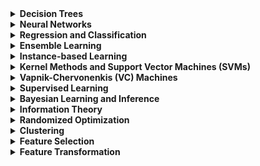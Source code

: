 <details>
<summary>
<b>Decision Trees</b>
<br>
</summary>

## What are Decision Trees?
Decision trees are a popular and easy-to-understand machine learning algorithm used for both classification and regression tasks. They work by recursively splitting the input data into subsets based on the values of the input features, and then making a decision based on the majority class or average value in each subset.

### Advantages of Decision Trees
    a. Interpretability: Decision trees are simple to understand and interpret, making them ideal for situations where transparency and explainability are important.

    b. Handling of both numerical and categorical data: Decision trees can handle both continuous and discrete input features, simplifying the preprocessing steps.

    c. Non-parametric: Decision trees are non-parametric, meaning they make no assumptions about the underlying distribution of the data, which can be advantageous when dealing with non-linear relationships.

    d. Handling missing values: Decision trees can handle missing data gracefully by using surrogate splits, which enable them to continue building the tree even when data is incomplete.

### Disadvantages of Decision Trees
    a. Overfitting: Decision trees are prone to overfitting, especially when the tree is deep. This can be mitigated by pruning techniques or setting a maximum depth.

    b. Sensitivity to small changes in data: Decision trees can be sensitive to small changes in the training data, which may result in entirely different trees being built.

    c. Greedy algorithm: The splitting criteria used in decision trees are based on a greedy algorithm, meaning they optimize for the best split at each step, which may not lead to the globally optimal tree.

## Limitations of Related Algorithms
    a. Random Forests: A popular ensemble method that builds multiple decision trees and combines their predictions. While it reduces overfitting and increases accuracy, it sacrifices interpretability, as the ensemble model becomes harder to interpret than a single decision tree.

    b. Gradient Boosted Machines (GBMs): Another ensemble method that builds decision trees sequentially, where each tree tries to correct the errors made by the previous one. GBMs can achieve high accuracy but can be more prone to overfitting, and they require careful tuning of hyperparameters. Additionally, they also sacrifice interpretability.

Decision trees are a versatile and interpretable machine learning algorithm, suitable for a variety of tasks. However, they can suffer from overfitting and sensitivity to small changes in data. Ensemble methods like Random Forests and GBMs help mitigate some of these issues but come with their own limitations, such as reduced interpretability and increased complexity.
</details>

<details>
<summary>
<b>Neural Networks</b>
</summary>

# What are Neural Networks?
Neural networks are a class of machine learning models inspired by the structure and function of biological neural networks. They consist of interconnected layers of artificial neurons, which are used to model complex relationships between input features and output predictions. Neural networks can be used for a wide range of tasks, including classification, regression, and unsupervised learning.

### Advantages of Neural Networks
    a. Universal approximators: Neural networks have the capability to approximate any continuous function, given a sufficiently large number of neurons and layers.

    b. Handling large-scale data: Neural networks can effectively handle large datasets and high-dimensional input spaces, making them suitable for tasks like image recognition and natural language processing.

    c. Robustness to noise: Neural networks can be robust to noise in the data, as they can learn to recognize patterns even when data is noisy or incomplete.

    d. Parallel processing: Neural networks can leverage the parallel processing capabilities of modern hardware (e.g., GPUs) to perform computations more efficiently.

### Disadvantages of Neural Networks
    a. Black-box models: Neural networks are often considered "black-box" models, as their inner workings can be difficult to interpret and explain, which may not be ideal in situations where transparency is important.

    b. Overfitting: Neural networks can be prone to overfitting, especially when they have a large number of parameters. This can be mitigated through techniques like regularization, early stopping, and dropout.

    c. Computational complexity: Training and deploying neural networks can be computationally expensive, especially for large models and datasets.

    d. Hyperparameter tuning: Neural networks often require careful tuning of hyperparameters (e.g., learning rate, network architecture, and activation functions), which can be time-consuming and challenging.

## Limitations of Related Algorithms
    a. Convolutional Neural Networks (CNNs): Specialized for grid-like data (e.g., images), CNNs utilize convolutional layers to learn local patterns. They achieve state-of-the-art performance in image recognition tasks, but their complexity and large number of parameters can make them resource-intensive to train and deploy.

    b. Recurrent Neural Networks (RNNs): Designed to handle sequential data (e.g., time series or text), RNNs can model temporal dependencies but can suffer from the vanishing or exploding gradient problem, which can make training challenging. Long Short-Term Memory (LSTM) and Gated Recurrent Unit (GRU) networks are variations of RNNs that help address this issue but may still be computationally expensive.

Neural networks are a powerful and versatile class of machine learning models capable of handling complex relationships and large-scale data. However, they have some drawbacks, including being black-box models, being prone to overfitting, and having high computational complexity. Specialized variants like CNNs and RNNs have their own limitations and may be more suitable for specific tasks.
</details>

<details>
<summary>
<b>Regression and Classification</b>
</summary>

# What are Regression and Classification?
Regression and classification are two fundamental types of supervised learning tasks in machine learning. In supervised learning, a model is trained using labeled data, where each data point has an associated target value or class label.

    a. Regression: Regression tasks involve predicting a continuous target variable based on input features. The goal is to learn the relationship between the input features and the target variable. Common regression algorithms include linear regression, ridge regression, and support vector regression.

    b. Classification: Classification tasks involve predicting the class label of an input data point based on its features. The goal is to learn the decision boundaries that separate different classes in the feature space. Common classification algorithms include logistic regression, k-nearest neighbors, and support vector machines.

### Advantages of Regression and Classification
    a. Wide applicability: Regression and classification are applicable to a broad range of problems and domains, from predicting house prices to diagnosing medical conditions.

    b. Simple to complex models: Both regression and classification tasks can be approached with a variety of models, ranging from simple linear models to complex deep learning architectures, depending on the problem and data.

    c. Interpretability: Many regression and classification algorithms, such as linear and logistic regression, offer interpretable models that can provide insights into the relationships between input features and target variables.

### Disadvantages of Regression and Classification
    a. Feature engineering: Effective regression and classification models may require careful feature engineering, which involves selecting, transforming, and combining input features to improve model performance.

    b. Imbalanced data: Classification tasks with imbalanced class distributions can lead to poor model performance, as the model may be biased towards the majority class. Techniques such as resampling or cost-sensitive learning can help address this issue.

    c. Assumptions: Some regression and classification algorithms make assumptions about the underlying data distribution, linearity, or independence of features. Violating these assumptions may lead to poor model performance.

## Limitations of Related Algorithms
    a. Linear regression: Assumes a linear relationship between input features and the target variable, which may not hold for more complex relationships.

    b. Logistic regression: Assumes that the log-odds of the target variable are linearly related to the input features, which may not hold for more complex decision boundaries.

    c. k-nearest neighbors: Sensitive to the choice of the number of neighbors (k) and distance metric, and can be computationally expensive for large datasets.

Regression and classification are fundamental supervised learning tasks with wide applicability across various domains. While they have some disadvantages, such as the need for feature engineering and potential issues with imbalanced data, they can be approached with a variety of models that offer varying levels of complexity and interpretability. The choice of algorithm depends on the specific problem, data, and desired level of model complexity.
</details>

<details>
<summary>
<b>Ensemble Learning</b>
</summary>

# What is Ensemble Learning?
Ensemble learning is a machine learning technique that combines multiple models (called base learners) to improve predictive performance. The idea is that the combined predictions of several models are often more accurate and robust than the prediction of a single model. Common ensemble learning methods include bagging, boosting, and stacking.

### Advantages of Ensemble Learning
    a. Improved accuracy: Ensemble methods often yield higher accuracy than individual models, as they can capture diverse patterns in the data and reduce the likelihood of overfitting.

    b. Robustness: By combining the predictions of multiple models, ensemble methods can be more robust to noise, outliers, and model-specific errors.

    c. Handling diverse data: Ensemble learning can effectively handle diverse datasets, as each base learner can be trained on a specific subset of data or focus on a particular aspect of the problem.

    d. Flexibility: Ensemble methods can combine different types of models, allowing for the exploration of various model architectures and the incorporation of domain-specific knowledge.

### Disadvantages of Ensemble Learning
    a. Increased complexity: Ensemble methods typically require training multiple models, which can lead to increased computational complexity and longer training times.

    b. Reduced interpretability: Ensembles of multiple models are generally less interpretable than individual models, making it more challenging to understand and explain the decision-making process.

    c. Hyperparameter tuning: Ensemble learning methods often involve additional hyperparameters (e.g., the number of base learners or the combination strategy), which may require careful tuning for optimal performance.

### Limitations of Related Algorithms
    a. Bagging (Bootstrap Aggregating): Bagging reduces variance by averaging the predictions of multiple base learners, each trained on a random subset of the data with replacement. While it can improve the stability and accuracy of unstable models like decision trees, it may not be as effective with more stable models or when dealing with high bias.

    b. Boosting: Boosting is an iterative process that combines multiple weak learners into a strong learner by assigning weights to the training instances and updating them at each iteration. Boosting can achieve high accuracy but can be more prone to overfitting, especially when using complex base learners, and requires careful tuning of hyperparameters.

    c. Stacking: Stacking combines the predictions of multiple base learners using another model (called a meta-learner) trained on their outputs. The performance of stacking depends on the choice of base learners and the meta-learner, and the method can be computationally expensive.

Ensemble learning is a powerful technique that combines multiple models to improve predictive performance and robustness. However, it has some disadvantages, such as increased complexity and reduced interpretability. The choice of ensemble method depends on the specific problem, data, and desired trade-offs between accuracy and complexity.
</details>

<details>
<summary>
<b>Instance-based Learning</b>
</summary>

# What is Instance-based Learning?
Instance-based learning, also known as memory-based learning or lazy learning, is a family of machine learning algorithms that make predictions based on the similarity between a new input instance and the instances in the training dataset. Instead of constructing an explicit model during the training phase, instance-based learners store the training instances in memory and use them to make predictions on new data. One popular instance-based learning algorithm is k-Nearest Neighbors (k-NN).

### Advantages of Instance-based Learning
    a. Easy implementation: Instance-based learning algorithms, such as k-NN, are relatively simple to implement and understand.

    b. Adaptive: Instance-based learners can adapt to new data easily, as they do not require retraining of the entire model when new instances are added.

    c. Non-parametric: Instance-based learning is non-parametric, meaning it makes no assumptions about the underlying data distribution, which can be advantageous when dealing with non-linear relationships.

    d. Handling noisy data: Instance-based learning can be robust to noisy data, as the influence of noise can be reduced by averaging the predictions of multiple neighbors.

### Disadvantages of Instance-based Learning
    a. Computationally expensive: Instance-based learning can be computationally expensive, especially for large datasets, as it requires calculating the distance between the new instance and all stored instances to make a prediction.

    b. Sensitive to the choice of distance metric and parameters: The performance of instance-based learning algorithms can be highly dependent on the choice of distance metric and parameters (e.g., the number of neighbors in k-NN).

    c. Memory requirements: Since instance-based learning algorithms store the entire training dataset in memory, they can have high memory requirements, especially for large datasets.

    d. Curse of dimensionality: Instance-based learning methods can suffer from the curse of dimensionality, as the distance metrics used become less meaningful in high-dimensional spaces. Dimensionality reduction techniques can help mitigate this issue.

### Limitations of Related Algorithms
    a. k-Nearest Neighbors: k-NN is sensitive to the choice of the number of neighbors (k) and the distance metric. It can be computationally expensive for large datasets and may require feature scaling or dimensionality reduction for optimal performance.

    b. Local Weighted Regression: Local weighted regression is an instance-based method for regression tasks that assigns weights to training instances based on their distance to the query point. It can adapt to local variations in the data but can be computationally expensive and sensitive to the choice of kernel and bandwidth.

Instance-based learning is a family of machine learning algorithms that make predictions based on the similarity between instances. They offer several advantages, such as easy implementation and adaptability to new data, but also have some disadvantages, including computational expense and sensitivity to distance metrics and parameters. The choice of instance-based learning algorithm depends on the specific problem, data, and desired trade-offs between computational efficiency and adaptability.
</details>

<details>
<summary>
<b>Kernel Methods and Support Vector Machines (SVMs)</b>
</summary>

# What are Kernel Methods and Support Vector Machines?
Kernel methods are a class of machine learning algorithms that employ kernel functions to implicitly transform input data into higher-dimensional spaces, enabling them to capture complex, non-linear relationships between input features and target variables. Support Vector Machines (SVMs) are a popular example of kernel methods, used for both classification and regression tasks.

Support Vector Machines (SVMs): SVMs are a supervised learning technique that constructs a decision boundary (or hyperplane) to separate different classes or predict target values. In the case of non-linearly separable data, SVMs employ kernel functions to map the input data into higher-dimensional spaces, where a linear decision boundary can be more easily found.

### Advantages of Kernel Methods and SVMs
    a. High accuracy: SVMs often achieve high accuracy in classification and regression tasks, especially when an appropriate kernel function is used.

    b. Robust to overfitting: SVMs are robust to overfitting, particularly in high-dimensional spaces, due to their objective of maximizing the margin between classes.

    c. Handling non-linear relationships: Kernel methods, including SVMs, can effectively handle non-linear relationships in data by mapping the input features to higher-dimensional spaces.

    d. Sparse solutions: The SVM solution relies on a subset of the training instances called support vectors, leading to sparse and computationally efficient representations.

### Disadvantages of Kernel Methods and SVMs
    a. Choice of kernel and parameters: The performance of kernel methods, including SVMs, is highly dependent on the choice of kernel function and its parameters. Finding the optimal kernel and parameters can be challenging and time-consuming.

    b. Scalability: SVMs can be computationally expensive for large datasets, as the training complexity scales with the number of support vectors, which can grow with the size of the dataset.

    c. Interpretability: SVMs, particularly with non-linear kernels, can be difficult to interpret and explain, as the decision boundary may not have a straightforward relationship with the input features.

### Limitations of Related Algorithms
    a. Kernel Ridge Regression: Kernel ridge regression is a kernelized version of ridge regression that can handle non-linear relationships. However, it can be computationally expensive for large datasets, as it requires the inversion of a kernel matrix.

    b. Kernel PCA: Kernel PCA is a non-linear dimensionality reduction technique that employs kernel functions to perform principal component analysis in higher-dimensional spaces. While it can capture non-linear relationships, it may require careful selection of the kernel function and its parameters.

Kernel methods and support vector machines are powerful techniques for handling complex, non-linear relationships in machine learning tasks. They offer high accuracy and robustness to overfitting but can be sensitive to the choice of kernel function and its parameters. Additionally, they may be computationally expensive for large datasets and may have reduced interpretability compared to linear models. The choice of kernel method or SVM depends on the specific problem, data, and desired trade-offs between accuracy, complexity, and interpretability.
</details>

<details>
<summary>
<b>Vapnik-Chervonenkis (VC) Machines</b>
</summary>

Vapnik-Chervonenkis (VC) Dimension
The VC dimension, named after Vladimir Vapnik and Alexey Chervonenkis, is a measure of the capacity or complexity of a model or hypothesis class in statistical learning theory. It is used to quantify the expressive power of a model, which is essential for understanding its ability to generalize to new data.

The VC dimension is defined as the largest number of data points that can be shattered (i.e., correctly separated or classified) by a model or hypothesis class. A higher VC dimension implies a more expressive and flexible model, which can fit more complex relationships in the data.

However, a high VC dimension can also lead to overfitting, as the model may capture noise in the training data instead of the underlying patterns. Balancing the VC dimension and the complexity of the model is crucial for achieving good generalization performance.
</details>

<details>
<summary>
<b>Supervised Learning</b>
</summary>

# What is Supervised Learning?
Supervised learning is a type of machine learning where a model is trained using a labeled dataset, which consists of input features and their corresponding target variables or class labels. The goal of supervised learning is to learn a mapping from input features to the target variable or class label, allowing the model to make accurate predictions on new, unseen data. Supervised learning can be further divided into two main categories: regression and classification.

    a. Regression: In regression tasks, the target variable is continuous, and the goal is to predict a numerical value based on input features. Examples include predicting house prices, stock prices, or temperatures.

    b. Classification: In classification tasks, the target variable is categorical, and the goal is to predict the class label of an input instance based on its features. Examples include spam email detection, handwritten digit recognition, or medical diagnosis.

### Advantages of Supervised Learning
    a. Predictive power: Supervised learning models can achieve high predictive accuracy on a wide range of problems, given a sufficient amount of labeled data and appropriate algorithm selection.

    b. Applicability: Supervised learning is applicable across diverse domains, from finance and healthcare to natural language processing and computer vision.

    c. Model interpretability: Some supervised learning algorithms, such as linear regression and decision trees, provide interpretable models that can reveal insights into the relationships between input features and target variables.

### Disadvantages of Supervised Learning
    a. Labeling effort: Supervised learning relies on labeled data, which can be time-consuming and costly to obtain, especially for large datasets or when domain expertise is required.

    b. Overfitting: Supervised learning models can overfit the training data, especially when the model complexity is high or the amount of training data is limited. Overfitting occurs when the model captures noise in the training data instead of the underlying patterns and generalizes poorly to new data.

    c. Imbalanced data: Classification tasks with imbalanced class distributions can lead to biased models that favor the majority class. Techniques such as resampling or cost-sensitive learning can be employed to address this issue.

Supervised learning is a widely applicable machine learning paradigm that learns from labeled data to make predictions on new, unseen data. It offers high predictive accuracy and can be applied across various domains. However, supervised learning has some disadvantages, such as the need for labeled data, the risk of overfitting, and potential issues with imbalanced data. The choice of supervised learning algorithm depends on the specific problem, the nature of the data, and the desired model complexity and interpretability.
</details>

<details>
<summary>
<b>Bayesian Learning and Inference</b>
</summary>

# What is Bayesian Learning and Inference?
Bayesian learning and inference is a probabilistic approach to machine learning and statistics based on Bayes' theorem. It provides a framework for updating beliefs and making predictions by incorporating new evidence in the form of observed data. Bayesian methods explicitly model the uncertainty in the parameters and predictions, which allows them to adapt as more data becomes available.

Bayes' theorem relates the conditional probabilities of the model parameters (or hypotheses) and the observed data:

`P(parameters | data) = (P(data | parameters) * P(parameters)) / P(data)`

where:
`P(parameters | data)` is the posterior probability, representing our updated belief about the parameters given the observed data.
`P(data | parameters)` is the likelihood, representing the probability of observing the data given the parameters.
`P(parameters)` is the prior probability, representing our initial belief about the parameters before observing the data.
`P(data)` is the marginal likelihood or evidence, representing the probability of the data across all possible parameter values.

### Advantages of Bayesian Learning and Inference
    a. Probabilistic interpretation: Bayesian methods provide a principled way to reason about uncertainty, offering probabilistic estimates of parameters and predictions.

    b. Adaptability: Bayesian models can adapt to new data as it becomes available, updating their beliefs and predictions accordingly.

    c. Incorporating prior knowledge: Bayesian methods allow for the incorporation of prior knowledge or domain expertise in the form of prior probabilities, which can improve predictions, especially when data is limited.

    d. Model comparison and selection: Bayesian methods can be used for model comparison and selection, by comparing the marginal likelihoods (or Bayesian factors) of different models.

### Disadvantages of Bayesian Learning and Inference
    a. Computational complexity: Bayesian methods can be computationally expensive, particularly for high-dimensional or complex models. Approximate inference techniques, such as Markov Chain Monte Carlo (MCMC) or Variational Inference, are often required to overcome this issue.

    b. Choice of prior: The choice of the prior distribution can be subjective and may influence the results, especially when the amount of data is limited. Uninformative or weakly informative priors are often used to minimize the impact of the prior on the posterior distribution.

### Limitations of Related Algorithms
    a. Bayesian networks: Bayesian networks are graphical models that represent probabilistic relationships among a set of variables. They can be used for reasoning and inference in uncertain domains but can become computationally expensive for large networks or when dealing with continuous variables.

    b. Naïve Bayes classifier: The naïve Bayes classifier is a simple Bayesian classifier based on the assumption of conditional independence between features given the class label. While it is computationally efficient and performs well in many cases, its strong independence assumption can lead to suboptimal performance when features are correlated.

Bayesian learning and inference is a probabilistic approach to machine learning and statistics that offers a principled way to reason about uncertainty, adapt to new data, and incorporate prior knowledge. However, Bayesian methods can be computationally expensive and may be sensitive to the choice of prior distribution. The choice of Bayesian algorithm depends on the specific problem, the nature of the data, and the desired trade-offs between computational efficiency and probabilistic interpretation.
</details>

<details>
<summary>
<b>Information Theory</b>
</summary>

# What is Information Theory?
Information theory, founded by Claude Shannon in 1948, is a branch of applied mathematics and electrical engineering that deals with the quantification, storage, and communication of information. The primary goal of information theory is to study the fundamental limits of data compression and reliable transmission of information across noisy channels. Some key concepts in information theory include entropy, mutual information, and channel capacity.

## Key Concepts in Information Theory
    a. Entropy: Entropy measures the amount of uncertainty or randomness in a random variable. It quantifies the average information content of the possible outcomes and provides a lower bound on the average number of bits needed to encode the outcomes. In the context of machine learning, entropy is often used as a measure of impurity or disorder in data, such as in decision tree algorithms.

    b. Mutual Information: Mutual information measures the amount of information shared between two random variables. It quantifies the reduction in uncertainty about one variable given the knowledge of the other variable. In machine learning, mutual information can be used for feature selection by identifying the most informative features with respect to the target variable.

    c. Channel Capacity: Channel capacity represents the maximum rate at which information can be reliably transmitted across a noisy communication channel, given the channel's noise characteristics. Shannon's channel capacity theorem states that reliable communication is possible as long as the transmission rate is below the channel capacity and an appropriate coding scheme is used.

### Applications of Information Theory in Machine Learning
    a. Feature selection: Information theoretic measures, such as mutual information, can be used to rank and select the most informative features for a given machine learning task.

    b. Model evaluation: Information theoretic criteria, like the Akaike Information Criterion (AIC) and Bayesian Information Criterion (BIC), can be used for model selection and evaluation by balancing model complexity and goodness of fit.

    c. Data compression: Information theory provides the foundation for lossless data compression algorithms, such as Huffman coding and arithmetic coding, which can be used to store and transmit data more efficiently.

    d. Deep learning: Concepts from information theory, like entropy and mutual information, have been applied to understand the behavior and optimization of deep neural networks.

Information theory is a field that focuses on the quantification, storage, and communication of information. Its key concepts, such as entropy, mutual information, and channel capacity, provide insights into the limits of data compression and reliable transmission. Information theory has several applications in machine learning, including feature selection, model evaluation, data compression, and deep learning.
</details>

<details>
<summary>
<b>Randomized Optimization</b>
</summary>

# What is Randomized Optimization?
Randomized optimization refers to a class of optimization algorithms that rely on random sampling or stochastic processes to find the global or near-global optima of an objective function. These algorithms are particularly useful for solving complex optimization problems where the objective function is non-convex, discontinuous, or has multiple local optima. Randomized optimization techniques can help overcome some of the limitations of deterministic optimization methods, such as getting trapped in local optima or being sensitive to the initial conditions.

## Examples of Randomized Optimization Algorithms
    a. Simulated Annealing: Simulated annealing is inspired by the annealing process in metallurgy, where a material is slowly cooled to reduce its defects and improve its structure. The algorithm explores the search space by accepting both improvements and occasional worsening moves, with the probability of accepting worsening moves decreasing over time. This allows the algorithm to escape local optima and explore the search space more effectively.

    b. Genetic Algorithms: Genetic algorithms are inspired by the process of natural selection and evolution. They maintain a population of candidate solutions and evolve it over time by applying genetic operators such as mutation, crossover, and selection. Genetic algorithms are useful for searching large, complex spaces and can be applied to a wide range of optimization problems.

    c. Particle Swarm Optimization: Particle swarm optimization is inspired by the social behavior of birds or fish in a flock or school. The algorithm maintains a swarm of particles, each representing a candidate solution, that move through the search space based on their own best position and the best position found by the entire swarm. The particles cooperatively explore the search space and converge towards the global optimum.

    d. Random Search: Random search is a simple stochastic optimization method that generates random samples within the search space and evaluates the objective function at those points. Although it lacks the guided exploration of more sophisticated algorithms, random search can be effective for some problems, particularly when combined with local search methods.

### Advantages of Randomized Optimization
    a. Exploration and exploitation: Randomized optimization algorithms balance exploration (searching the entire search space) and exploitation (focusing on promising areas), which can lead to more effective searches for global optima.

    b. Robustness to local optima: Randomized optimization methods are less likely to get trapped in local optima compared to deterministic methods, as they incorporate randomness to explore different areas of the search space.

    c. Flexibility: Randomized optimization algorithms can be applied to a wide range of optimization problems, including those with non-convex, discontinuous, or noisy objective functions.

### Disadvantages of Randomized Optimization
    a. Convergence speed: Randomized optimization methods can be slower to converge than deterministic methods, as they rely on random sampling or stochastic processes.

    b. Parameter tuning: Many randomized optimization algorithms have parameters that need to be tuned, such as the cooling schedule in simulated annealing or the mutation and crossover rates in genetic algorithms. Finding the optimal parameter settings can be challenging and time-consuming.

    c. No guarantee of finding the global optimum: Although randomized optimization methods are generally more robust to local optima than deterministic methods, they do not guarantee finding the global optimum in all cases.

Randomized optimization techniques provide a powerful approach to solving complex optimization problems by incorporating randomness and stochastic processes. They offer advantages such as robustness to local optima, flexibility, and a balance between exploration and exploitation. However, they may have slower convergence speeds and require parameter tuning. The choice of randomized optimization algorithm depends on the specific problem, the nature of the objective function, and the desired trade-offs between convergence speed and robustness to local optima.
</details>

<details>
<summary>
<b>Clustering</b>
</summary>

# What is Clustering?
Clustering is an unsupervised learning technique used to group similar data points together based on their features. The goal of clustering is to identify underlying patterns or structures in the data without relying on any prior knowledge of class labels or target variables. Clustering has a wide range of applications, including customer segmentation, anomaly detection, image segmentation, and document categorization.

## Common Clustering Algorithms
    a. K-means: K-means is a partition-based clustering algorithm that aims to minimize the sum of squared distances between data points and their corresponding cluster centroids. It initializes K centroids randomly, assigns each data point to the nearest centroid, and iteratively updates the centroids until convergence. K-means is computationally efficient but is sensitive to the initial centroids and the choice of K.

    b. Hierarchical Clustering: Hierarchical clustering creates a tree-like structure of nested clusters, represented as a dendrogram. It can be either agglomerative (bottom-up) or divisive (top-down). Agglomerative hierarchical clustering starts with each data point as a separate cluster and iteratively merges the closest clusters until a single cluster remains. Divisive hierarchical clustering starts with all data points in a single cluster and iteratively splits the clusters until each data point forms its own cluster.

    c. DBSCAN (Density-Based Spatial Clustering of Applications with Noise): DBSCAN is a density-based clustering algorithm that identifies clusters based on the density of data points in the feature space. It defines a cluster as a dense region of points separated by areas of lower point density. DBSCAN is robust to noise, can detect clusters of varying shapes and sizes, and does not require specifying the number of clusters in advance.

### Advantages of Clustering
    a. Unsupervised learning: Clustering can reveal hidden structures and patterns in the data without requiring labeled data or prior knowledge of the target variables.

    b. Flexibility: Clustering algorithms can be applied to a wide range of data types and domains, including images, text, and numeric data.

    c. Scalability: Some clustering algorithms, such as K-means and DBSCAN, can scale to large datasets and handle high-dimensional feature spaces.

### Disadvantages of Clustering
    a. Determining the number of clusters: In some clustering algorithms, like K-means, the choice of the number of clusters (K) can be challenging and may require domain knowledge or additional techniques, such as the elbow method or silhouette analysis.

    b. Sensitivity to initial conditions: Some clustering algorithms, such as K-means, are sensitive to initial conditions, which can lead to different clustering results depending on the initialization of centroids.

    c. Assumptions about cluster shapes: Clustering algorithms often make assumptions about the shapes, sizes, or densities of clusters. For example, K-means assumes that clusters are spherical and of similar sizes, which may not hold true for all datasets.

Clustering is an unsupervised learning technique used to group similar data points together based on their features. It has a wide range of applications and can be performed using various algorithms, each with its advantages and disadvantages. The choice of clustering algorithm depends on the specific problem, the nature of the data, and the desired characteristics of the resulting clusters.
</details>

<details>
<summary>
<b>Feature Selection</b>
</summary>

# What is Feature Selection?
Feature selection is the process of selecting a subset of relevant features from the original feature set to be used in building a machine learning model. The main goal of feature selection is to reduce the dimensionality of the data, improve model performance, and enhance the interpretability of the model. Feature selection techniques can be categorized into filter methods, wrapper methods, and embedded methods.

## Types of Feature Selection Methods
    a. Filter Methods: Filter methods rank features based on their individual relevance to the target variable, independent of any specific learning algorithm. They are computationally efficient and less prone to overfitting but may not capture interactions between features. Examples of filter methods include:

    - Information Gain
    - Chi-Square Test
    - Correlation Coefficient
    - Variance Threshold

    b. Wrapper Methods: Wrapper methods evaluate subsets of features by training a specific learning algorithm on the data and measuring its performance. They take into account the interactions between features but can be computationally expensive and more prone to overfitting. Examples of wrapper methods include:

    - Forward Selection
    - Backward Elimination
    - Recursive Feature Elimination

    c. Embedded Methods: Embedded methods perform feature selection as part of the learning algorithm itself. They can capture interactions between features and are typically more computationally efficient than wrapper methods. Examples of embedded methods include:

    - LASSO Regression (L1 Regularization)
    - Ridge Regression (L2 Regularization)
    - Elastic Net (L1 and L2 Regularization)
    - Decision Trees and Random Forests (using feature importance)

### Advantages of Feature Selection
    a. Improved Model Performance: By removing irrelevant or redundant features, feature selection can improve the accuracy, precision, recall, or F1-score of a machine learning model.

    b. Reduced Overfitting: Feature selection can reduce the risk of overfitting by simplifying the model and reducing the number of parameters to be learned.

    c. Faster Training: Reducing the dimensionality of the data can lead to faster training times for machine learning algorithms.

    d. Enhanced Interpretability: Feature selection can help identify the most important features in the data, making the model more interpretable and easier to explain.

### Disadvantages of Feature Selection
    a. Loss of Information: Feature selection may result in the loss of some information if important features are mistakenly removed or if interactions between features are not captured.

    b. Model-Specific Results: Wrapper and embedded methods are tailored to specific learning algorithms, which means that the selected features may not be optimal for other algorithms.

Feature selection is a critical step in the machine learning pipeline that aims to reduce the dimensionality of the data, improve model performance, and enhance interpretability. There are several types of feature selection methods, including filter, wrapper, and embedded methods, each with their advantages and disadvantages. The choice of feature selection method depends on the specific problem, the nature of the data, and the desired trade-offs between computational efficiency, model performance, and interpretability.
</details>

<details>
<summary>
<b>Feature Transformation</b>
</summary>

# What is Feature Transformation?
Feature transformation is the process of mapping the original feature space to a new feature space, often with the goal of improving the performance or interpretability of a machine learning model. Feature transformation techniques can be linear or nonlinear and can serve various purposes, such as dimensionality reduction, noise removal, or capturing complex patterns in the data. Two popular linear feature transformation methods are Principal Component Analysis (PCA) and Independent Component Analysis (ICA).

## Principal Component Analysis (PCA)
PCA is a linear transformation technique that aims to reduce the dimensionality of the data while preserving as much of the original variance as possible. It works by identifying the orthogonal axes (principal components) in the feature space along which the variance of the data is maximized. The first principal component accounts for the largest variance, the second principal component accounts for the next largest variance, orthogonal to the first, and so on. By projecting the data onto a reduced set of principal components, PCA can minimize the loss of information while reducing the number of dimensions.

### Advantages of PCA:

- Dimensionality reduction: PCA can help reduce the number of features while retaining most of the original information.
- Noise reduction: By focusing on the components with the highest variance, PCA can help remove noise from the data.
- Visualization: PCA can be used to visualize high-dimensional data in 2D or 3D by projecting it onto the first two or three principal components.

### Disadvantages of PCA:

- Linearity: PCA assumes that the data lies on a linear subspace, which may not be true for all datasets.
- Interpretability: The transformed features (principal components) may be difficult to interpret as they are linear combinations of the original features.

## Independent Component Analysis (ICA)
ICA is a linear transformation technique that aims to find a set of statistically independent components in the data. Unlike PCA, which focuses on maximizing variance, ICA seeks to maximize the statistical independence of the transformed features. ICA assumes that the observed data is generated by a linear combination of independent sources and tries to recover these sources. ICA is particularly useful in applications such as blind source separation, where the goal is to separate mixed signals into their original sources.

### Advantages of ICA:

- Independent components: ICA can help identify underlying independent sources in the data, which can be useful for separating mixed signals or uncovering hidden patterns.
- Robustness to higher-order statistics: ICA takes into account higher-order statistics in the data, making it more robust to non-Gaussian distributions.

### Disadvantages of ICA:

- Computational complexity: ICA can be more computationally expensive than PCA due to the need to estimate higher-order statistics.
- Interpretability: Similar to PCA, the transformed features (independent components) may be difficult to interpret as they are linear combinations of the original features.

Feature transformation is a process that maps the original feature space to a new feature space, often to improve the performance or interpretability of a machine learning model. PCA and ICA are two popular linear feature transformation techniques, each with its advantages and disadvantages. The choice of feature transformation method depends on the specific problem, the nature of the data, and the desired properties of the transformed features.
</details>